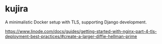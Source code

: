 # kujira
A minimalistic Docker setup with TLS, supporting Django development.

https://www.linode.com/docs/guides/getting-started-with-nginx-part-4-tls-deployment-best-practices/#create-a-larger-diffie-hellman-prime
